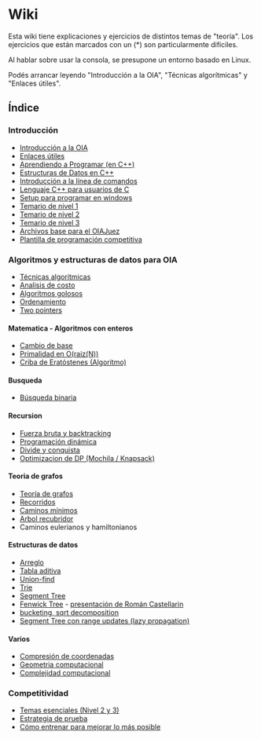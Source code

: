 # Wiki

Esta wiki tiene explicaciones y ejercicios de distintos temas de "teoría". Los
ejercicios que están marcados con un (\*) son particularmente difíciles.

Al hablar sobre usar la consola, se presupone un entorno basado en Linux.

Podés arrancar leyendo "Introducción a la OIA", "Técnicas algorítmicas" y
"Enlaces útiles".

## Índice

### Introducción

- [Introducción a la OIA]( introduccion )
- [Enlaces útiles]( links )
- [Aprendiendo a Programar (en C++)]( aprendiendo-a-programar )
- [Estructuras de Datos en C++]( estructuras-cpp )
- [Introducción a la línea de comandos]( linea-de-comandos )
- [Lenguaje C++ para usuarios de C]( cpp-para-usuarios-de-c )
- [Setup para programar en windows]( programar-en-windows )
- [Temario de nivel 1]( temario-de-nivel-1 )
- [Temario de nivel 2]( temario-de-nivel-2 )
- [Temario de nivel 3]( temario-de-nivel-3 )
- [Archivos base para el OIAJuez]( archivos-base )
- [Plantilla de programación competitiva]( template )

### Algoritmos y estructuras de datos para OIA

- [Técnicas algorítmicas]( tecnicas )
- [Analisis de costo]( costo )
- [Algoritmos golosos]( greedy )
- [Ordenamiento]( ordenamiento )
- [Two pointers]( two-pointers )

#### Matematica - Algoritmos con enteros
- [Cambio de base]( cambio-de-base )
- [Primalidad en O(raiz(N))]( primalidad-sqrt )
- [Criba de Eratóstenes (Algoritmo)]( criba )

#### Busqueda
- [Búsqueda binaria]( busqueda-binaria )

#### Recursion
- [Fuerza bruta y backtracking]( backtracking )
- [Programación dinámica]( dp )
- [Divide y conquista]( dnc )
- [Optimizacion de DP (Mochila / Knapsack)]( knapsack )

#### Teoria de grafos
- [Teoría de grafos]( grafos )
- [Recorridos]( recorridos )
- [Caminos mínimos]( camino-minimo )
- [Arbol recubridor]( spanning-tree )
- Caminos eulerianos y hamiltonianos

#### Estructuras de datos
- [Arreglo]( arreglos )
- [Tabla aditiva]( tabla-aditiva )
- [Union-find]( union-find )
- [Trie]( trie )
- [Segment Tree]( segment-tree )
- [Fenwick Tree]( fenwick ) - [presentación de Román Castellarin](https://www.oia.unsam.edu.ar/wp-content/uploads/2017/11/Fenwick-Trees.pdf)
- [bucketing, sqrt decomposition]( sqrt-decomposition )
- [Segment Tree con range updates (lazy propagation)]( lazy-propagation )

#### Varios

- [Compresión de coordenadas]( compresion-de-coordenadas )
- [Geometria computacional]( geometria )
- [Complejidad computacional]( complejidad )

### Competitividad

- [Temas esenciales (Nivel 2 y 3)]( esenciales )
- [Estrategia de prueba]( estrategia )
- [Cómo entrenar para mejorar lo más posible]( entrenar )

